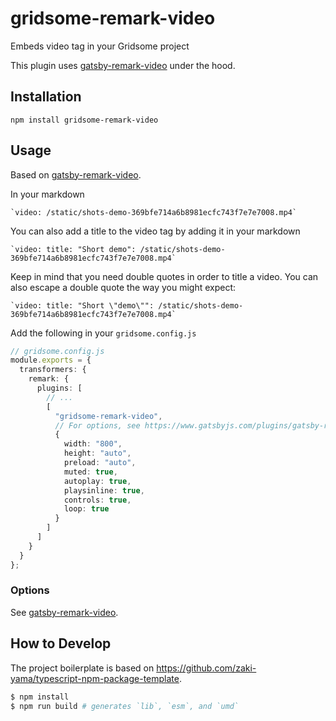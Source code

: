 # gridsome-remark-video

Embeds video tag in your Gridsome project

This plugin uses [gatsby-remark-video](https://www.gatsbyjs.com/plugins/gatsby-remark-video/) under the hood.

## Installation

```
npm install gridsome-remark-video
```

## Usage

Based on [gatsby-remark-video](https://www.gatsbyjs.com/plugins/gatsby-remark-video/).

In your markdown

```
`video: /static/shots-demo-369bfe714a6b8981ecfc743f7e7e7008.mp4`
```

You can also add a title to the video tag by adding it in your markdown

```
`video: title: "Short demo": /static/shots-demo-369bfe714a6b8981ecfc743f7e7e7008.mp4`
```

Keep in mind that you need double quotes in order to title a video.
You can also escape a double quote the way you might expect:

```
`video: title: "Short \"demo\"": /static/shots-demo-369bfe714a6b8981ecfc743f7e7e7008.mp4`
```

Add the following in your `gridsome.config.js`

```ts
// gridsome.config.js
module.exports = {
  transformers: {
    remark: {
      plugins: [
        // ...
        [
          "gridsome-remark-video",
          // For options, see https://www.gatsbyjs.com/plugins/gatsby-remark-video
          {
            width: "800",
            height: "auto",
            preload: "auto",
            muted: true,
            autoplay: true,
            playsinline: true,
            controls: true,
            loop: true
          }
        ]
      ]
    }
  }
};
```

### Options

See [gatsby-remark-video](https://www.gatsbyjs.com/plugins/gatsby-remark-video/).

## How to Develop

The project boilerplate is based on https://github.com/zaki-yama/typescript-npm-package-template.

```zsh
$ npm install
$ npm run build # generates `lib`, `esm`, and `umd`
```

